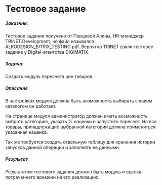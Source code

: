 # Тестовое задание

##### Заказчик:
Тестовое задание получено от Порцевой Алины, HR-менеджер TRINET.Development, но файл назывался ALKODESIGN_BITRIX_TESTING.pdf. Вероятно TRINET взяли тестовое задание у Digital-агентства DIGIMATIX.

##### Задача:
Создать модуль пересчета цен товаров

##### Описание
В настройках модуля должна быть возможность выбирать с каким каталогом он работает.

На странице модуля администратор должен иметь возможность выбрать категорию, указать % наценки и запустить пересчет. На все товары, принадлежащие выбранной категории должна примениться указанная наценка.

Так же требуется создать отдельную таблицу для хранения истории запусков данной операции и заполнять ее данными.

##### Результат
Результатом тестового задания должен быть модуль и оценка потраченного времени на его реализацию.